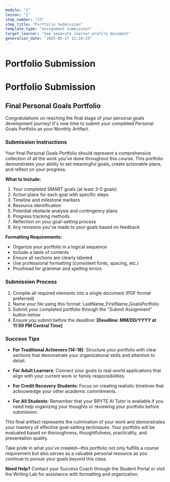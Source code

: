 ```yaml
---
module: "1"
lesson: "1"
step_number: "23"
step_title: "Portfolio Submission"
template_type: "assignment submission"
target_learner: "See separate learner profile document"
generation_date: "2025-05-27 12:24:19"
---
```


# Portfolio Submission

# Portfolio Submission

## Final Personal Goals Portfolio

Congratulations on reaching the final stage of your personal goals development journey! It's now time to submit your completed Personal Goals Portfolio as your Monthly Artifact.

### Submission Instructions

Your final Personal Goals Portfolio should represent a comprehensive collection of all the work you've done throughout this course. This portfolio demonstrates your ability to set meaningful goals, create actionable plans, and reflect on your progress.

**What to Include:**
1. Your completed SMART goals (at least 3-5 goals)
2. Action plans for each goal with specific steps
3. Timeline and milestone markers
4. Resource identification
5. Potential obstacle analysis and contingency plans
6. Progress tracking methods
7. Reflection on your goal-setting process
8. Any revisions you've made to your goals based on feedback

**Formatting Requirements:**
- Organize your portfolio in a logical sequence
- Include a table of contents
- Ensure all sections are clearly labeled
- Use professional formatting (consistent fonts, spacing, etc.)
- Proofread for grammar and spelling errors

### Submission Process

1. Compile all required elements into a single document (PDF format preferred)
2. Name your file using this format: LastName_FirstName_GoalsPortfolio
3. Submit your completed portfolio through the "Submit Assignment" button below
4. Ensure you submit before the deadline: **[Deadline: MM/DD/YYYY at 11:59 PM Central Time]**

### Success Tips

* **For Traditional Achievers (14-18)**: Structure your portfolio with clear sections that demonstrate your organizational skills and attention to detail.

* **For Adult Learners**: Connect your goals to real-world applications that align with your current work or family responsibilities.

* **For Credit Recovery Students**: Focus on creating realistic timelines that acknowledge your other academic commitments.

* **For All Students**: Remember that your BRYTE AI Tutor is available if you need help organizing your thoughts or reviewing your portfolio before submission.

This final artifact represents the culmination of your work and demonstrates your mastery of effective goal-setting techniques. Your portfolio will be evaluated based on thoroughness, thoughtfulness, practicality, and presentation quality.

Take pride in what you've created—this portfolio not only fulfills a course requirement but also serves as a valuable personal resource as you continue to pursue your goals beyond this class.

**Need Help?** Contact your Success Coach through the Student Portal or visit the Writing Lab for assistance with formatting and organization.